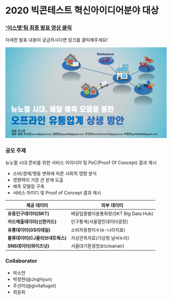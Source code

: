 # 2020 빅콘테스트 혁신아이디어분야 대상

### ['이스탯'팀 최종 발표 영상 클릭][presentation-link]  

자세한 발표 내용이 궁금하시다면 링크를 클릭해주세요!

![image-1](./Image/1.jpg)

### 공모 주제

뉴노멀 시대 준비를 위한 서비스 아이디어 및 PoC(Proof Of Concept) 결과 제시

* 소비/경제/행동 변화에 따른 사회적 영향 분석
* 영향력이 가장 큰 문제 도출
* 예측 모델링 구축
* 서비스 아이디 및 Proof of Concept 결과 제시

제공 데이터 | 외부 데이터
----- | ----- 
**유동인구데이터(SKT)** | 배달업종별이용통화량(SKT Big Data Hub) 
**카드매출데이터(신한카드)** | 인구통계(서울열린데이터광장)
**유통데이터(GS리테일)** | 소비자동향지수(e-나라지표)
**물류데이터(CJ올리브네트웍스)** | 지상관측자료(기상청 날씨누리)
**SNS데이터(와이즈넛)** | 서울대기환경정보(cleanair)

### Collaborator

* 박소연
* 박정현(@JngHyun)
* 주선미(@givitallugot)
* 최윤희

[presentation-link]: https://youtu.be/32Y5Vtngc-Y?t=5131
